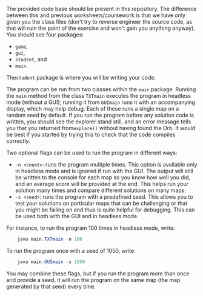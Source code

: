 The provided code base should be present in this repository. The difference between this and previous worksheets/coursework is that we have only given you the class files (don't try to reverse engineer the source code, as that will ruin the point of the exercise and won't gain you anything anyway). You should see four packages: 

+ `game`, 
+ `gui`, 
+ `student`, and 
+ `main`.

The`student` package is where you will be writing your code.

The program can be run from two classes within the `main` package. Running the `main` method from the class `TXTmain` executes the program in headless mode (without a GUI); running it from `GUImain` runs it with an accompanying display, which may help debug. Each of these runs a single map on a random seed by default. If you run the program before any solution code is written, you should see the explorer stand still, and an error message tells you that you returned from`explore()` without having found the Orb. It would be best if you started by trying this to check that the code compiles correctly.

Two optional flags can be used to run the program in different ways:

+ `-n <count>`: runs the program multiple times. This option is available only in headless mode and is ignored if run with the GUI. The output will still be written to the console for each map so you know how well you did, and an average score will be provided at the end. This helps run your solution many times and compare different solutions on many maps.
+ `-s <seed>`: runs the program with a predefined seed. This allows you to test your solutions on particular maps that can be challenging or that you might be failing on and thus is quite helpful for debugging. This can be used both with the GUI and in headless mode.

For instance, to run the program 100 times in headless mode, write:

```java
    java main.TXTmain -n 100
```

To run the program once with a seed of 1050, write:

```java
    java main.GUImain -s 1050   
```

You may combine these flags, but if you run the program more than once and provide a seed, it will run the program on the same map (the map generated by that seed) every time.